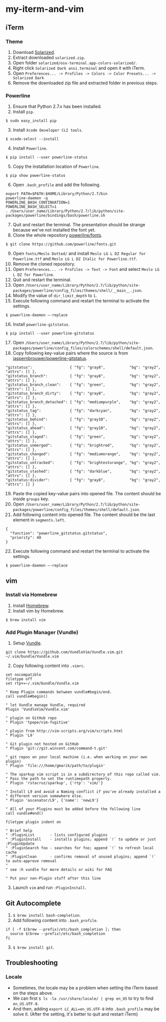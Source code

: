 # my-iterm-and-vim

## iTerm

### Theme

1. Download [Solarized](https://ethanschoonover.com/solarized/).
2. Extract downloaded `solarized.zip`.
3. Open folder `solarized/osx-terminal.app-colors-solarized/`.
4. Right click `Solarized Dark ansi.terminal` and open it with iTerm.
5. Open `Preferences... -> Profiles -> Colors -> Color Presets... -> Solarized Dark`
6. Remove the downloaded zip file and extracted folder in previous steps.

### Powerline

1. Ensure that Python 2.7.x has been installed.
2. Install `pip`.

```
$ sudo easy_install pip
```

3. Install `Xcode Developer CLI tools`.

```
$ xcode-select --install
```

4. Install `Powerline`.

```
$ pip install --user powerline-status
```

5. Copy the installation location of `Powerline`.

```
$ pip show powerline-status
```

6. Open `.bash_profile` and add the following.

```
export PATH=$PATH:$HOME/Library/Python/2.7/bin
powerline-daemon -q
POWERLINE_BASH_CONTINUATION=1
POWERLINE_BASH_SELECT=1
. /Users/user_name/Library/Python/2.7/lib/python/site-packages/powerline/bindings/bash/powerline.sh
```

7. Quit and restart the terminal. The presentation should be strange because we've not installed the font yet.
8. Clone the whole repository [powerline/fonts](https://github.com/powerline/fonts).

```
$ git clone https://github.com/powerline/fonts.git
```

9. Open `fonts/Meslo Dotted/` and install `Meslo LG L DZ Regular for Powerline.ttf` and `Meslo LG L DZ Italic for Powerline.ttf`.
10. Remove the cloned repository.
11. Open `Preferences... -> Profiles -> Text -> Font` and select `Meslo LG L DZ for Powerline`.
12. Quit and restart the terminal.
13. Open `/Users/user_name/Library/Python/2.7/lib/python/site-packages/powerline/config_files/themes/shell/__main__.json`.
14. Modify the value of `dir_limit_depth` to `1`.
15. Execute following command and restart the terminal to activate the settings.

```
$ powerline-daemon —-replace
```

16. Install `powerline-gitstatus`.

```
$ pip install --user powerline-gitstatus
```

17. Open `/Users/user_name/Library/Python/2.7/lib/python/site-packages/powerline/config_files/colorschemes/shell/default.json`.
18. Copy following key-value pairs where the source is from [jaspernbrouwer/powerline-gitstatus](https://github.com/jaspernbrouwer/powerline-gitstatus#configuration).

```
"gitstatus":                 { "fg": "gray8",           "bg": "gray2", "attrs": [] },
"gitstatus_branch":          { "fg": "gray8",           "bg": "gray2", "attrs": [] },
"gitstatus_branch_clean":    { "fg": "green",           "bg": "gray2", "attrs": [] },
"gitstatus_branch_dirty":    { "fg": "gray8",           "bg": "gray2", "attrs": [] },
"gitstatus_branch_detached": { "fg": "mediumpurple",    "bg": "gray2", "attrs": [] },
"gitstatus_tag":             { "fg": "darkcyan",        "bg": "gray2", "attrs": [] },
"gitstatus_behind":          { "fg": "gray10",          "bg": "gray2", "attrs": [] },
"gitstatus_ahead":           { "fg": "gray10",          "bg": "gray2", "attrs": [] },
"gitstatus_staged":          { "fg": "green",           "bg": "gray2", "attrs": [] },
"gitstatus_unmerged":        { "fg": "brightred",       "bg": "gray2", "attrs": [] },
"gitstatus_changed":         { "fg": "mediumorange",    "bg": "gray2", "attrs": [] },
"gitstatus_untracked":       { "fg": "brightestorange", "bg": "gray2", "attrs": [] },
"gitstatus_stashed":         { "fg": "darkblue",        "bg": "gray2", "attrs": [] },
"gitstatus:divider":         { "fg": "gray8",           "bg": "gray2", "attrs": [] }
```

19. Paste the copied key-value pairs into opened file. The content should be inside `groups` key.
20. Open `/Users/user_name/Library/Python/2.7/lib/python/site-packages/powerline/config_files/themes/shell/default.json`.
21. Add following content into opened file. The content should be the last element in `segments.left`.

```
{
  "function": "powerline_gitstatus.gitstatus",
  "priority": 40
}
```

22. Execute following command and restart the terminal to activate the settings.

```
$ powerline-daemon —-replace
```

## vim

### Install via Homebrew

1. Install [Homebrew](https://brew.sh/index_ja).
2. Install vim by Homebrew.

```
$ brew install vim
```

### Add Plugin Manager (Vundle)

1. Setup [Vundle](https://github.com/VundleVim/Vundle.Vim).

```
git clone https://github.com/VundleVim/Vundle.vim.git ~/.vim/bundle/Vundle.vim
```

2. Copy following content into `.vimrc`.

```
set nocompatible
filetype off
set rtp+=~/.vim/bundle/Vundle.vim

" Keep Plugin commands between vundle#begin/end.
call vundle#begin()

" let Vundle manage Vundle, required
Plugin 'VundleVim/Vundle.vim'

" plugin on GitHub repo
" Plugin 'tpope/vim-fugitive'

" plugin from http://vim-scripts.org/vim/scripts.html
" Plugin 'L9'

" Git plugin not hosted on GitHub
" Plugin 'git://git.wincent.com/command-t.git'

" git repos on your local machine (i.e. when working on your own plugin)
" Plugin 'file:///home/gmarik/path/to/plugin'

" The sparkup vim script is in a subdirectory of this repo called vim.
" Pass the path to set the runtimepath properly.
" Plugin 'rstacruz/sparkup', {'rtp': 'vim/'}

" Install L9 and avoid a Naming conflict if you've already installed a
" different version somewhere else.
" Plugin 'ascenator/L9', {'name': 'newL9'}

" All of your Plugins must be added before the following line
call vundle#end()

filetype plugin indent on

" Brief help
" :PluginList       - lists configured plugins
" :PluginInstall    - installs plugins; append `!` to update or just :PluginUpdate
" :PluginSearch foo - searches for foo; append `!` to refresh local cache
" :PluginClean      - confirms removal of unused plugins; append `!` to auto-approve removal
"
" see :h vundle for more details or wiki for FAQ

" Put your non-Plugin stuff after this line
```

3. Launch `vim` and run `:PluginInstall`.

## Git Autocomplete

1. `$ brew install bash-completion`.
2. Add following content into `.bash_profile`.

```
if [ -f $(brew --prefix)/etc/bash_completion ]; then
  source $(brew --prefix)/etc/bash_completion
fi
```

3. `$ brew install git`.

## Troubleshooting

### Locale

- Sometimes, the locale may be a problem when setting the iTerm based on the steps above.
- We can first `$ ls -la /usr/share/locale/ | grep en_US` to try to find `en_US.UTF-8`.
- And then, adding `export LC_ALL=en_US.UTF-8` into `.bash_profile` may be solve it. (After the setting, it's better to quit and restart iTerm)
